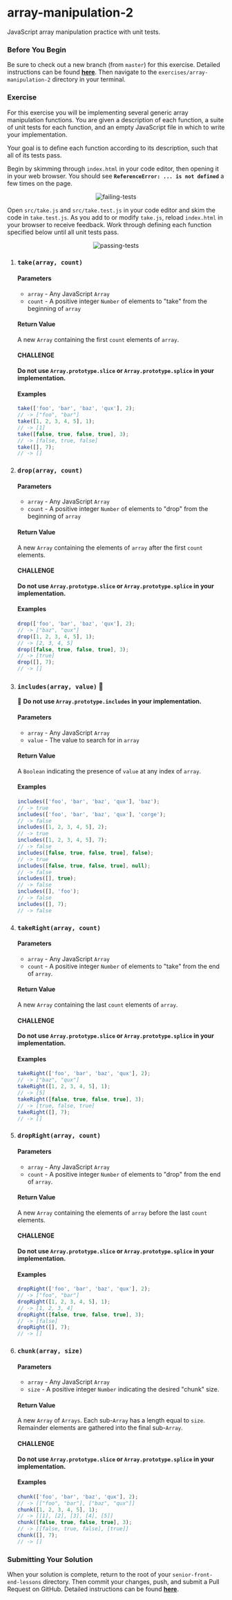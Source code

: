 # array-manipulation-2

JavaScript array manipulation practice with unit tests.

### Before You Begin

Be sure to check out a new branch (from `master`) for this exercise. Detailed instructions can be found [**here**](../../guides/before-each-exercise.md). Then navigate to the `exercises/array-manipulation-2` directory in your terminal.

### Exercise

For this exercise you will be implementing several generic array manipulation functions. You are given a description of each function, a suite of unit tests for each function, and an empty JavaScript file in which to write your implementation.

Your goal is to define each function according to its description, such that all of its tests pass.

Begin by skimming through `index.html` in your code editor, then opening it in your web browser. You should see **`ReferenceError: ... is not defined`** a few times on the page.

<p align="middle">
  <img src="images/failing-tests.png" alt="failing-tests">
</p>

Open `src/take.js` and `src/take.test.js` in your code editor and skim the code in `take.test.js`. As you add to or modify `take.js`, reload `index.html` in your browser to receive feedback. Work through defining each function specified below until all unit tests pass.

<p align="middle">
  <img src="images/passing-tests.png" alt="passing-tests">
</p>

1. ### `take(array, count)`

    #### Parameters

      - `array` - Any JavaScript `Array`
      - `count` - A positive integer `Number` of elements to "take" from the beginning of `array`

    #### Return Value

    A new `Array` containing the first `count` elements of `array`.

    #### CHALLENGE

    **Do not use `Array.prototype.slice` or `Array.prototype.splice` in your implementation.**

    #### Examples

    ```js
    take(['foo', 'bar', 'baz', 'qux'], 2);
    // -> ["foo", "bar"]
    take([1, 2, 3, 4, 5], 1);
    // -> [1]
    take([false, true, false, true], 3);
    // -> [false, true, false]
    take([], 7);
    // -> []
    ```

1. ### `drop(array, count)`

    #### Parameters

      - `array` - Any JavaScript `Array`
      - `count` - A positive integer `Number` of elements to "drop" from the beginning of `array`

    #### Return Value

    A new `Array` containing the elements of `array` after the first `count` elements.

    #### CHALLENGE

    **Do not use `Array.prototype.slice` or `Array.prototype.splice` in your implementation.**

    #### Examples

    ```js
    drop(['foo', 'bar', 'baz', 'qux'], 2);
    // -> ["baz", "qux"]
    drop([1, 2, 3, 4, 5], 1);
    // -> [2, 3, 4, 5]
    drop([false, true, false, true], 3);
    // -> [true]
    drop([], 7);
    // -> []
    ```

1. ### `includes(array, value)` 🚨

    🚨 **Do not use `Array.prototype.includes` in your implementation.**

    #### Parameters

      - `array` - Any JavaScript `Array`
      - `value` - The value to search for in `array`

    #### Return Value

    A `Boolean` indicating the presence of `value` at any index of `array`.

    #### Examples

    ```js
    includes(['foo', 'bar', 'baz', 'qux'], 'baz');
    // -> true
    includes(['foo', 'bar', 'baz', 'qux'], 'corge');
    // -> false
    includes([1, 2, 3, 4, 5], 2);
    // -> true
    includes([1, 2, 3, 4, 5], 7);
    // -> false
    includes([false, true, false, true], false);
    // -> true
    includes([false, true, false, true], null);
    // -> false
    includes([], true);
    // -> false
    includes([], 'foo');
    // -> false
    includes([], 7);
    // -> false
    ```

1. ### `takeRight(array, count)`

    #### Parameters

      - `array` - Any JavaScript `Array`
      - `count` - A positive integer `Number` of elements to "take" from the end of `array`.

    #### Return Value

    A new `Array` containing the last `count` elements of `array`.

    #### CHALLENGE

    **Do not use `Array.prototype.slice` or `Array.prototype.splice` in your implementation.**

    #### Examples

    ```js
    takeRight(['foo', 'bar', 'baz', 'qux'], 2);
    // -> ["baz", "qux"]
    takeRight([1, 2, 3, 4, 5], 1);
    // -> [5]
    takeRight([false, true, false, true], 3);
    // -> [true, false, true]
    takeRight([], 7);
    // -> []
      ```

1. ### `dropRight(array, count)`

    #### Parameters

    - `array` - Any JavaScript `Array`
    - `count` - A positive integer `Number` of elements to "drop" from the end of `array`.

    #### Return Value

    A new `Array` containing the elements of `array` before the last `count` elements.

    #### CHALLENGE

    **Do not use `Array.prototype.slice` or `Array.prototype.splice` in your implementation.**

    #### Examples

    ```js
    dropRight(['foo', 'bar', 'baz', 'qux'], 2);
    // -> ["foo", "bar"]
    dropRight([1, 2, 3, 4, 5], 1);
    // -> [1, 2, 3, 4]
    dropRight([false, true, false, true], 3);
    // -> [false]
    dropRight([], 7);
    // -> []
    ```

1. ### `chunk(array, size)`

    #### Parameters

    - `array` - Any JavaScript `Array`
    - `size` - A positive integer `Number` indicating the desired "chunk" size.

    #### Return Value

    A new `Array` of `Arrays`. Each sub-`Array` has a length equal to `size`. Remainder elements are gathered into the final sub-`Array`.

    #### CHALLENGE

    **Do not use `Array.prototype.slice` or `Array.prototype.splice` in your implementation.**

    #### Examples

    ```js
    chunk(['foo', 'bar', 'baz', 'qux'], 2);
    // -> [["foo", "bar"], ["baz", "qux"]]
    chunk([1, 2, 3, 4, 5], 1);
    // -> [[1], [2], [3], [4], [5]]
    chunk([false, true, false, true], 3);
    // -> [[false, true, false], [true]]
    chunk([], 7);
    // -> []
    ```

### Submitting Your Solution

When your solution is complete, return to the root of your `senior-front-end-lessons` directory. Then commit your changes, push, and submit a Pull Request on GitHub. Detailed instructions can be found [**here**](../../guides/after-each-exercise.md).

